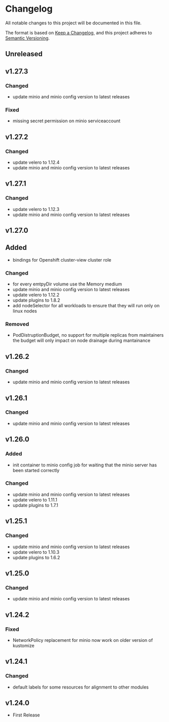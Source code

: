# Changelog

All notable changes to this project will be documented in this file.

The format is based on [Keep a Changelog](https://keepachangelog.com/en/1.0.0/),
and this project adheres to [Semantic Versioning](https://semver.org/spec/v2.0.0.html).

## Unreleased

## v1.27.3

### Changed

- update minio and minio config version to latest releases

### Fixed

- missing secret permission on minio serviceaccount

## v1.27.2

### Changed

- update velero to 1.12.4
- update minio and minio config version to latest releases

## v1.27.1

### Changed

- update velero to 1.12.3
- update minio and minio config version to latest releases

## v1.27.0

## Added

- bindings for Openshift cluster-view cluster role

### Changed

- for every emtpyDir volume use the Memory medium
- update minio and minio config version to latest releases
- update velero to 1.12.2
- update plugins to 1.8.2
- add nodeSelector for all workloads to ensure that they will run only on linux nodes

### Removed

- PodDistruptionBudget, no support for multiple replicas from maintainers the budget will only
	impact on node drainage during mantainance

## v1.26.2

### Changed

- update minio and minio config version to latest releases

## v1.26.1

### Changed

- update minio and minio config version to latest releases

## v1.26.0

### Added

- init container to minio config job for waiting that the minio server has been started correctly

### Changed

- update minio and minio config version to latest releases
- update velero to 1.11.1
- update plugins to 1.7.1

## v1.25.1

### Changed

- update minio and minio config version to latest releases
- update velero to 1.10.3
- update plugins to 1.6.2

## v1.25.0

### Changed

- update minio and minio config version to latest releases

## v1.24.2

### Fixed

- NetworkPolicy replacement for minio now work on older version of kustomize

## v1.24.1

### Changed

- default labels for some resources for alignment to other modules

## v1.24.0

- First Release
